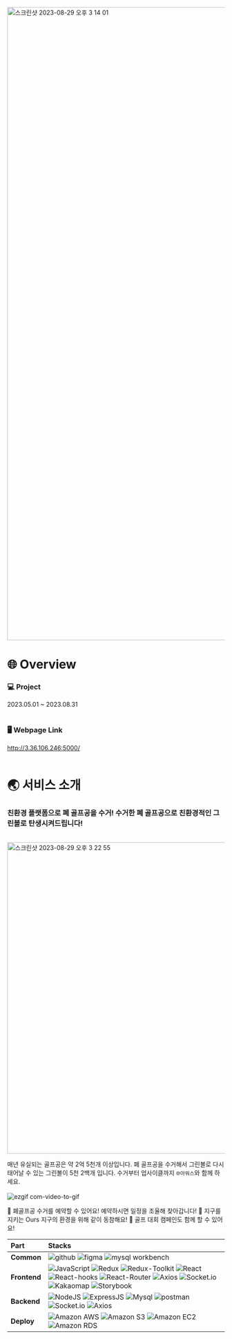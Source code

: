 <img width="1466" alt="스크린샷 2023-08-29 오후 3 14 01" src="https://github.com/jjunseokk/OursCollectingBalls/assets/87737169/6fc055b5-5764-4ee1-b01a-156312c6d6fb">

# 🌐 Overview

### 💻 Project
2023.05.01 ~ 2023.08.31
<br/>
<br/>

### 🖥️ Webpage Link
http://3.36.106.246:5000/
<br/>
<br/>

# 🌏 서비스 소개
### 친환경 플랫폼으로 폐 골프공을 수거! 수거한 폐 골프공으로 친환경적인 그린볼로 탄생시켜드립니다!

<br/>

<img width="721" alt="스크린샷 2023-08-29 오후 3 22 55" src="https://github.com/jjunseokk/OursCollectingBalls/assets/87737169/f70e034f-4b03-4fbc-985c-7f3cbcc7dee2">

매년 유실되는 골프공은 약 2억 5천개 이상입니다. 폐 골프공을 수거해서 그린볼로 다시 태어날 수 있는 그린볼이 5천 2백개 입니다.
수거부터 업사이클까지 `🌐아워스`와 함께 하세요.
<br/>
<br/>
![ezgif com-video-to-gif](https://github.com/jjunseokk/OursCollectingBalls/assets/87737169/9ddde61f-16b3-4c46-a1a4-6275a8ad26ee)

🌱 폐골프공 수거를 예약할 수 있어요! 예약하시면 일정을 조율해 찾아갑니다!
🌳 지구를 지키는 Ours 지구의 환경을 위해 같이 동참해요!
🌲 골프 대회 캠페인도 함께 할 수 있어요!

| Part         | Stacks                                                                                                                                                                                                                                                                                                                                                                                                                                                                                                                                                                                                                                                                                                                                                                                                                                                                                                                                                                                                                                                                                                                                                                                                                                                                                                                                                                |
| :----------- | :-------------------------------------------------------------------------------------------------------------------------------------------------------------------------------------------------------------------------------------------------------------------------------------------------------------------------------------------------------------------------------------------------------------------------------------------------------------------------------------------------------------------------------------------------------------------------------------------------------------------------------------------------------------------------------------------------------------------------------------------------------------------------------------------------------------------------------------------------------------------------------------------------------------------------------------------------------------------------------------------------------------------------------------------------------------------------------------------------------------------------------------------------------------------------------------------------------------------------------------------------------------------------------------------------------------------------------------------------------------------- |
| **Common**   | <img alt="github" src ="https://img.shields.io/badge/github-181717.svg?&style=for-the-badge&logo=github&logoColor=white"/> <img alt="figma" src ="https://img.shields.io/badge/figma-F24E1E.svg?&style=for-the-badge&logo=figma&logoColor=white"/> <img alt="mysql workbench" src ="https://img.shields.io/badge/Mysql%20Workbench-4479A1.svg?&style=for-the-badge&logo=mysql&logoColor=white"/>                                                                                                                                                                                                                                                                                                                          |
| **Frontend** | <img alt="JavaScript" src ="https://img.shields.io/badge/JavaScript-F7DF1E.svg?&style=for-the-badge&logo=Javascript&logoColor=black"/> <img alt="Redux" src ="https://img.shields.io/badge/redux-764ABC.svg?&style=for-the-badge&logo=redux&logoColor=white"/> <img alt="Redux-Toolkit" src ="https://img.shields.io/badge/redux%20toolkit-764ABC.svg?&style=for-the-badge&logo=redux&logoColor=white"/> <img alt="React" src ="https://img.shields.io/badge/react-61DAFB.svg?&style=for-the-badge&logo=react&logoColor=black"/> <img alt="React-hooks" src ="https://img.shields.io/badge/react%20hooks-61DAFB.svg?&style=for-the-badge&logo=react&logoColor=black"/> <img alt="React-Router" src ="https://img.shields.io/badge/react%20router-CA4245.svg?&style=for-the-badge&logo=reactrouter&logoColor=white"/> <img alt="Axios" src ="https://img.shields.io/badge/Axios-2C5BB4.svg?&style=for-the-badge&logo=Artstation&logoColor=white"/> <img alt="Socket.io" src ="https://img.shields.io/badge/Socket.io-010101.svg?&style=for-the-badge&logo=socket.io&logoColor=white"/> <img alt="Kakaomap" src ="https://img.shields.io/badge/Kakao%20Map%20API-FFCE00.svg?&style=for-the-badge&logo=GoogleMaps&logoColor=black"/> <img alt="Storybook" src ="https://img.shields.io/badge/storybook-FF4785.svg?&style=for-the-badge&logo=storybook&logoColor=white"/> |
| **Backend**  | <img alt="NodeJS" src ="https://img.shields.io/badge/Nodejs-339933.svg?&style=for-the-badge&logo=Node.Js&logoColor=white"/> <img alt="ExpressJS" src ="https://img.shields.io/badge/ExpressJs-000000.svg?&style=for-the-badge&logo=express&logoColor=white"/> <img alt="Mysql" src ="https://img.shields.io/badge/mysql-4479A1.svg?&style=for-the-badge&logo=mysql&logoColor=white"/> <img alt="postman" src ="https://img.shields.io/badge/postman-FF6C37.svg?&style=for-the-badge&logo=postman&logoColor=white"/> <img alt="Socket.io" src ="https://img.shields.io/badge/Socket.io-010101.svg?&style=for-the-badge&logo=socket.io&logoColor=white"/> <img alt="Axios" src ="https://img.shields.io/badge/Axios-2C5BB4.svg?&style=for-the-badge&logo=Artstation&logoColor=white"/>                                                                                                                                                                                                                                                                                                                                                                                                                                                                                                                                                                                  |
| **Deploy**   | <img alt="Amazon AWS" src ="https://img.shields.io/badge/Amazon%20AWS-232F3E.svg?&style=for-the-badge&logo=AmazonAWS&logoColor=white"/> <img alt="Amazon S3" src ="https://img.shields.io/badge/Amazon%20S3-569A31.svg?&style=for-the-badge&logo=AmazonS3&logoColor=white"/> <img alt="Amazon EC2" src ="https://img.shields.io/badge/Amazon%20EC2-FD5750.svg?&style=for-the-badge&logo=Serverless&logoColor=white"/> <img alt="Amazon RDS" src ="https://img.shields.io/badge/Amazon%20RDS-4053D6.svg?&style=for-the-badge&logo=AmazonDynamoDB&logoColor=white"/>                                                                                                                                                                                                                                                                                                                                                                                                                                                                                                                                                                                                                                                                                                                                                                                                    |

